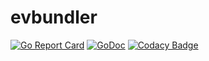 # evbundler
[![Go Report Card](https://goreportcard.com/badge/github.com/go-loadtest/evbundler)](https://goreportcard.com/report/github.com/go-loadtest/evbundler)
[![GoDoc](https://godoc.org/github.com/go-loadtest/evbundler?status.svg)](https://godoc.org/github.com/go-loadtest/evbundler)
[![Codacy Badge](https://api.codacy.com/project/badge/Grade/76e08b4b0a734ca59bdb4da18b546a30)](https://app.codacy.com/gh/go-loadtest/evbundler?utm_source=github.com&utm_medium=referral&utm_content=go-loadtest/evbundler&utm_campaign=Badge_Grade_Dashboard)

